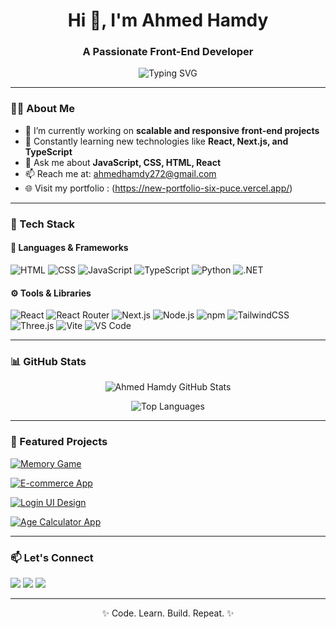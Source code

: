 <h1 align="center">Hi 👋, I'm Ahmed Hamdy</h1>
<h3 align="center">A Passionate Front-End Developer</h3>

<p align="center">
  <img src="https://readme-typing-svg.herokuapp.com?font=Fira+Code&weight=500&pause=1000&color=36BCF7&width=435&lines=Turning+Ideas+Into+Interactive+UIs;Delivering+Clean+and+Responsive+Web+Experiences" alt="Typing SVG" />
</p>

---

### 🧑‍💻 About Me

- 🔭 I’m currently working on **scalable and responsive front-end projects**
- 🌱 Constantly learning new technologies like **React, Next.js, and TypeScript**
- 💬 Ask me about **JavaScript, CSS, HTML, React**
- 📫 Reach me at: [ahmedhamdy272@gmail.com](mailto:ahmedhamdy272@gmail.com)
- 🌐 Visit my portfolio : (https://new-portfolio-six-puce.vercel.app/)

---

### 🚀 Tech Stack

#### 🧠 Languages & Frameworks

![HTML](https://img.shields.io/badge/-HTML5-E34F26?style=flat&logo=html5&logoColor=white)
![CSS](https://img.shields.io/badge/-CSS3-1572B6?style=flat&logo=css3)
![JavaScript](https://img.shields.io/badge/-JavaScript-F7DF1E?style=flat&logo=javascript&logoColor=000)
![TypeScript](https://img.shields.io/badge/-TypeScript-3178C6?style=flat&logo=typescript)
![Python](https://img.shields.io/badge/-Python-3776AB?style=flat&logo=python&logoColor=white)
![.NET](https://img.shields.io/badge/-.NET-512BD4?style=flat&logo=dotnet&logoColor=white)

#### ⚙️ Tools & Libraries

![React](https://img.shields.io/badge/-React-61DAFB?style=flat&logo=react)
![React Router](https://img.shields.io/badge/-React_Router-CA4245?style=flat&logo=react-router)
![Next.js](https://img.shields.io/badge/-Next.js-000?style=flat&logo=next.js)
![Node.js](https://img.shields.io/badge/-Node.js-339933?style=flat&logo=node.js)
![npm](https://img.shields.io/badge/-npm-CB3837?style=flat&logo=npm)
![TailwindCSS](https://img.shields.io/badge/-TailwindCSS-38B2AC?style=flat&logo=tailwind-css)
![Three.js](https://img.shields.io/badge/-Three.js-000000?style=flat&logo=three.js)
![Vite](https://img.shields.io/badge/-Vite-646CFF?style=flat&logo=vite)
![VS Code](https://img.shields.io/badge/-VS%20Code-007ACC?style=flat&logo=visual-studio-code)

---

### 📊 GitHub Stats

<p align="center">
  <img src="https://github-readme-stats.vercel.app/api?username=ahmedhamdy272&show_icons=true&theme=radical&hide_border=true" alt="Ahmed Hamdy GitHub Stats" />
</p>

<p align="center">
  <img src="https://github-readme-stats.vercel.app/api/top-langs/?username=ahmedhamdy272&layout=compact&theme=radical&hide_border=true" alt="Top Languages" />
</p>

---

### 📌 Featured Projects

[![Memory Game](https://github-readme-stats.vercel.app/api/pin/?username=ahmedhamdy272&repo=memory-game&theme=radical)](https://github.com/ahmedhamdy272/memory-game)

[![E-commerce App](https://github-readme-stats.vercel.app/api/pin/?username=ahmedhamdy272&repo=e-commerce-app&theme=radical)](https://github.com/ahmedhamdy272/e-commerce-app)

[![Login UI Design](https://github-readme-stats.vercel.app/api/pin/?username=ahmedhamdy272&repo=login-ui&theme=radical)](https://github.com/ahmedhamdy272/login-ui)

[![Age Calculator App](https://github-readme-stats.vercel.app/api/pin/?username=ahmedhamdy272&repo=age-calculator-app&theme=radical)](https://github.com/ahmedhamdy272/age-calculator-app)

---

### 📫 Let's Connect

<p>
  <a href="https://www.linkedin.com/in/ahmedhamdy272/" target="_blank"><img src="https://img.shields.io/badge/-Ahmed%20Hamdy-blue?style=flat&logo=linkedin&logoColor=white" /></a>
  <a href="mailto:ahmedhamdy272@gmail.com"><img src="https://img.shields.io/badge/-Email-red?style=flat&logo=gmail&logoColor=white" /></a>
  <a href="https://github.com/ahmedhamdy272" target="_blank"><img src="https://img.shields.io/badge/-GitHub-000?style=flat&logo=github&logoColor=white" /></a>
</p>

---

<p align="center">✨ Code. Learn. Build. Repeat. ✨</p>
